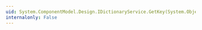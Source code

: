 ```yaml
---
uid: System.ComponentModel.Design.IDictionaryService.GetKey(System.Object)
internalonly: False
---
```

